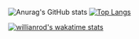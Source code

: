![Anurag's GitHub stats](https://github-readme-stats.vercel.app/api?username=Onededios&show_icons=true&theme=yeblu)
[![Top Langs](https://github-readme-stats.vercel.app/api/top-langs/?username=Onededios&layout=compact&theme=yeblu)](https://github.com/anuraghazra/github-readme-stats)

[![willianrod's wakatime stats](https://github-readme-stats.vercel.app/api/wakatime?username=Onededios)](https://github.com/anuraghazra/github-readme-stats)


<!--START_SECTION:waka-->
<!--END_SECTION:waka-->
